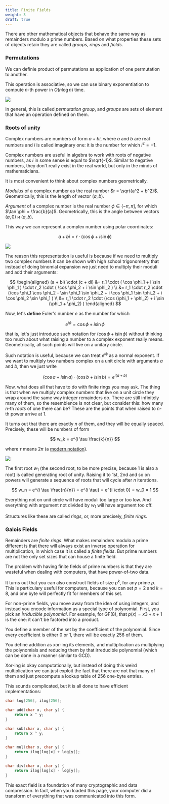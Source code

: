 ```yaml
---
title: Finite Fields
weight: 3
draft: true
---
```


There are other mathematical objects that behave the same way as remainders modulo a prime numbers. Based on what properties these sets of objects retain they are called *groups*, *rings* and *fields*.

### Permutations

We can definie product of permutations as application of one permutation to another.

This operation is associative, so we can use binary exponentiation to compute $n$-th power in $O(n \log n)$ time.

![](../img/permutation.png)

In general, this is called *permutation group*, and *groups* are sets of element that have an operation defined on them.

### Roots of unity

Complex numbers are numbers of form $a + bi$, where $a$ and $b$ are real numbers and $i$ is called imaginary one: it is the number for which $i^2 = -1$.

Complex numbers are useful in algebra to work with roots of negative numbers, as $i$ in some sense is equal to $\sqrt{-1}$. Similar to negative numbers, they don't really exist in the real world, but only in the minds of mathematicians.

It is most convenient to think about complex numbers geometrically.

*Modulus* of a complex number as the real number $r = \sqrt{a^2 + b^2}$. Geometrically, this is the length of vector $(a, b)$.

*Argument* of a complex number is the real number $\phi \in (-\pi, \pi]$, for which $\tan \phi = \frac{b}{a}$. Geometrically, this is the angle between vectors $(a, 0)$ и $(a, b)$.

This way we can represent a complex number using polar coordinates:

$$
a + bi = r \cdot ( \cos \phi + i \sin \phi )
$$

![](../img/complex-plane.png)

The reason this representation is useful is because if we need to multiply two complex numbers it can be shown with high school trigonometry that instead of doing binomial expansion we just need to multiply their moduli and add their arguments:

$$
\begin{aligned}
(a + bi) \cdot (c + di)
   &= r_1 \cdot ( \cos \phi_1 + i \sin \phi_1 ) \cdot r_2 \cdot ( \cos \phi_2 + i \sin \phi_2 )
\\ &= r_1 \cdot r_2 \cdot (\cos \phi_1 \cos \phi_2 - \sin \phi_1 \sin \phi_2 + i \cos \phi_1 \sin \phi_2 + i \cos \phi_2 \sin \phi_1 )
\\ &= r_1 \cdot r_2 \cdot (\cos (\phi_1 + \phi_2) + i \sin (\phi_1 + \phi_2) )
\end{aligned}
$$

Now, let's **define** Euler's number $e$ as the number for which

$$
e^{i\phi} = \cos \phi + i \sin \phi
$$

that is, let's just introduce such notation for $(\cos \phi + i \sin \phi)$ without thinking too much about what raising a number to a complex exponent really means. Geometrically, all such points will live on a unitary circle.

Such notation is useful, because we can treat $e^{i\phi}$ as a normal exponent. If we want to multiply two numbers complex on a unit circle with arguments $a$ and $b$, then we just write

$$
(\cos a + i \sin a) \cdot (\cos b + i \sin b) = e^{i (a+b)}
$$

Now, what does all that have to do with finite rings you may ask. The thing is that when we multiply complex numbers that live on a unit circle they wrap around the same way integer remainders do. There are still infinitely many of them, so the resemblence is not clear, but consider this: how many $n$-th *roots* of one there can be? These are the points that when raised to $n$-th power arrive at 1.

It turns out that there are exactly $n$ of them, and they will be equally spaced. Precisely, these will be numbers of form

$$
w_k = e^{i \tau \frac{k}{n}}
$$

where $\tau$ means $2 \pi$ (a [modern notation](https://tauday.com/tau-manifesto)).

![](../img/roots.png)

The first root $w_1$ (the second root, to be more precise, because $1$ is also a root) is called generating root of unity. Raising it to 1st, 2nd and so on powers will generate a sequence of roots that will cycle after $n$ iterations.

$$
w_n = e^{i \tau \frac{n}{n}} = e^{i \tau} = e^{i \cdot 0} = w_0 = 1
$$

Everything not on unit circle will have moduli too large or too low. And everything with argument not divided by $w_1$ will have argument too off.

Structures like these are called *rings*, or, more precisely, *finite rings*.

### Galois Fields

Remainders are *finite rings*. What makes remainders modulo a prime different is that there will always exist an inverse operation for multiplication, in which case it is called a *finite fields*. But prime numbers are not the only set sizes that can house a finite field.

The problem with having finite fields of prime numbers is that they are wasteful when dealing with computers, that have power-of-two data.

It turns out that you can also construct fields of size $p^k$, for any prime $p$. This is particulary useful for computers, because you can set $p=2$ and $k=8$, and one byte will perfectly fit for members of this set.

For non-prime fields, you move away from the idea of using integers, and instead you encode information as a special type of polynomial. First, you pick an *irriducible polynomial*. For example, for GF(8), that $p(x) = x3 + x + 1$ is the one: it can't be factored into a product.

You define a member of the set by the coefficient of the polynomial. Since every coefficient is either 0 or 1, there will be exactly 256 of them.

You define addition as xor-ing its elements, and multiplication as multiplying the polynomials and reducing them by that irreducible polynomial (which can be done in a manner similar to GCD).

Xor-ing is okay computationally, but instead of doing this weird multiplication we can just exploit the fact that there are not that many of them and just precompute a lookup table of 256 one-byte entries.

This sounds complicated, but it is all done to have efficient implementations:

```c++
char log[256], ilog[256];

char add(char x, char y) {
    return x ^ y;
}

char sub(char x, char y) {
    return x ^ y;
}

char mul(char x, char y) {
    return ilog[log[x] + log[y]];
}

char div(char x, char y) {
    return ilog[log[x] - log[y]];
}
```

This exact field is a foundation of many cryptographic and data compression. In fact, when you loaded this page, your computer did a transform of everything that was communicated into this form.
